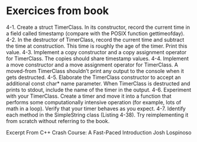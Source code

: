 # Exercices from book

4-1. Create a struct TimerClass. In its constructor, record the current time in a field called timestamp (compare with the POSIX function gettimeofday).
4-2. In the destructor of  TimerClass, record the current time and subtract the time at construction. This time is roughly the age of the timer. Print this value.
4-3. Implement a copy constructor and a copy assignment operator for  TimerClass. The copies should share  timestamp values.
4-4. Implement a move constructor and a move assignment operator for  TimerClass. A moved-from  TimerClass shouldn’t print any output to the console when it gets destructed.
4-5. Elaborate the  TimerClass constructor to accept an additional  const char* name parameter. When  TimerClass is destructed and prints to stdout, include the name of the timer in the output.
4-6. Experiment with your  TimerClass. Create a timer and move it into a function that performs some computationally intensive operation (for example, lots of math in a loop). Verify that your timer behaves as you expect.
4-7. Identify each method in the  SimpleString class (Listing 4-38). Try reimplementing it from scratch without referring to the book.

Excerpt From
C++ Crash Course: A Fast-Paced Introduction
Josh Lospinoso
